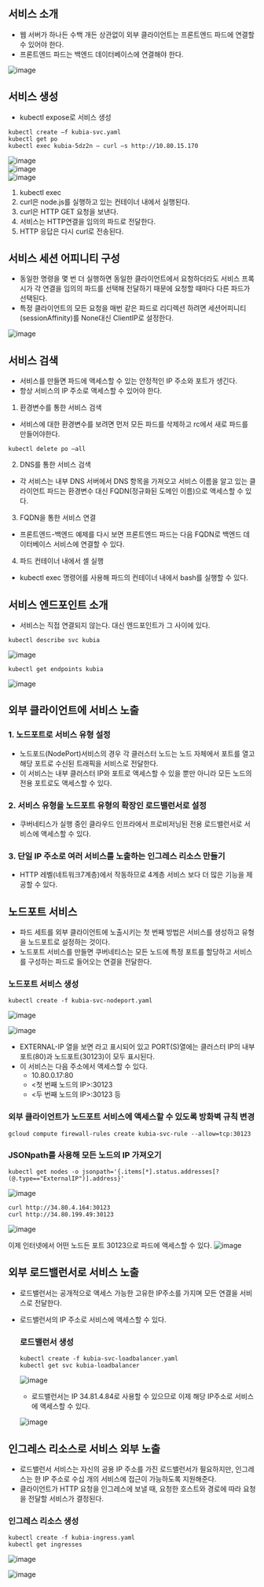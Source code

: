 ## 서비스 소개
- 웹 서버가 하나든 수백 개든 상관없이 외부 클라이언트는 프론트엔드 파드에 연결할 수 있어야 한다.
- 프론트엔드 파드는 백엔드 데이터베이스에 연결해야 한다.

![image](https://user-images.githubusercontent.com/81672260/161502503-ec70777f-d86a-4583-ac8a-09e79b4ecd2d.png)

## 서비스 생성

- kubectl expose로 서비스 생성

```
kubectl create –f kubia-svc.yaml
kubectl get po
kubectl exec kubia-5dz2n – curl –s http://10.80.15.170
```

![image](https://user-images.githubusercontent.com/81672260/161507928-abafd268-d53b-4a0f-b36c-715a0a82a668.png)  
![image](https://user-images.githubusercontent.com/81672260/161507942-4b2dbe40-89a7-4ff9-9106-fca0ef8b01e1.png)  
![image](https://user-images.githubusercontent.com/81672260/161507960-a2e1f837-8fd5-49b9-92d9-759f548d1369.png)  

1. kubectl exec
2. curl은 node.js를 실행하고 있는 컨테이너 내에서 실행된다.
3. curl은 HTTP GET 요청을 보낸다.
4. 서비스는 HTTP연결을 임의의 파드로 전달한다.
5. HTTP 응답은 다시 curl로 전송된다.

## 서비스 세션 어피니티 구성
- 동일한 명령을 몇 번 더 실행하면 동일한 클라이언트에서 요청하더라도 서비스 프록시가 각 연결을 임의의 파드를 선택해 전달하기 때문에 요청할 때마다 다른 파드가 선택된다.
- 특정 클라이언트의 모든 요청을 매번 같은 파드로 리디렉션 하려면 세션어피니티(sessionAffinity)를 None대신 ClientIP로 설정한다.

![image](https://user-images.githubusercontent.com/81672260/161509411-a52f44cb-5c5e-4061-9d39-f1344efe4735.png)


## 서비스 검색
- 서비스를 만들면 파드에 액세스할 수 있는 안정적인 IP 주소와 포트가 생긴다.
- 항상 서비스의 IP 주소로 액세스할 수 있어야 한다.

1. 환경변수를 통한 서비스 검색
- 서비스에 대한 환경변수를 보려면 먼저 모든 파드를 삭제하고 rc에서 새로 파드를 만들어야한다.
```
kubectl delete po –all
```
2. DNS를 통한 서비스 검색
- 각 서비스는 내부 DNS 서버에서 DNS 항목을 가져오고 서비스 이름을 알고 있는 클라이언트 파드는 환경변수 대신 FQDN(정규화된 도메인 이름)으로 액세스할 수 있다.

3. FQDN을 통한 서비스 연결
- 프론트엔드-백엔드 예제를 다시 보면 프론트엔드 파드는 다음 FQDN로 백엔드 데이터베이스 서비스에 연결할 수 있다.

4. 파드 컨테이너 내에서 셸 실행
- kubectl exec 명령어를 사용해 파드의 컨테이너 내에서 bash를 실행할 수 있다.

## 서비스 엔드포인트 소개
- 서비스는 직접 연결되지 않는다. 대신 엔드포인트가 그 사이에 있다.

```
kubectl describe svc kubia
```
![image](https://user-images.githubusercontent.com/81672260/162102588-e0283207-49ed-47e9-842c-538b2187a34d.png)

```
kubectl get endpoints kubia
```
![image](https://user-images.githubusercontent.com/81672260/162102644-d20634c8-9033-4ec5-a767-d08c48a305ff.png)

## 외부 클라이언트에 서비스 노출  

### 1. 노드포트로 서비스 유형 설정 
- 노드포드(NodePort)서비스의 경우 각 클러스터 노드는 노드 자체에서 포트를 열고 해당 포트로 수신된 트래픽을 서비스로 전달한다.
- 이 서비스는 내부 클러스터 IP와 포트로 액세스할 수 있을 뿐만 아니라 모든 노드의 전용 포트로도 액세스할 수 있다.

### 2. 서비스 유형을 노드포트 유형의 확장인 로드밸런서로 설정
- 쿠버네티스가 실행 중인 클라우드 인프라에서 프로비저닝된 전용 로드밸런서로 서비스에 액세스할 수 있다.

### 3. 단일 IP 주소로 여러 서비스를 노출하는 인그레스 리소스 만들기
- HTTP 레벨(네트워크7계층)에서 작동하므로 4계층 서비스 보다 더 많은 기능을 제공할 수 있다.


## 노드포트 서비스

- 파드 세트를 외부 클라이언트에 노출시키는 첫 번째 방법은 서비스를 생성하고 유형을 노드포트로 설정하는 것이다.
- 노드포트 서비스를 만들면 쿠버네티스는 모든 노드에 특정 포트를 할당하고 서비스를 구성하는 파드로 들어오는 연결을 전달한다.  

### 노드포트 서비스 생성

```
kubectl create -f kubia-svc-nodeport.yaml
```
![image](https://user-images.githubusercontent.com/81672260/162120219-87ec6057-2bbe-4b9a-bac7-3dd8f3b0bf98.png)

![image](https://user-images.githubusercontent.com/81672260/162119241-b9e0b1ec-9cd8-4e36-bdee-d7f8422869f5.png)

- EXTERNAL-IP 열을 보면 <none> 라고 표시되어 있고 PORT(S)열에는 클러스터 IP의 내부 포트(80)과 노드포트(30123)이 모두 표시된다.
- 이 서비스는 다음 주소에서 액세스할 수 있다.
  - 10.80.0.17:80
  - <첫 번째 노드의 IP>:30123
  - <두 번째 노드의 IP>:30123 등
  
### 외부 클라이언트가 노드포트 서비스에 액세스할 수 있도록 방화벽 규칙 변경
  
```
gcloud compute firewall-rules create kubia-svc-rule --allow=tcp:30123
```
### JSONpath를 사용해 모든 노드의 IP 가져오기
  
```
kubectl get nodes -o jsonpath='{.items[*].status.addresses[?(@.type=="ExternalIP")].address}'
```
![image](https://user-images.githubusercontent.com/81672260/162121603-f30fed53-c33f-44a0-8424-d59442427f61.png)

```
curl http://34.80.4.164:30123
curl http://34.80.199.49:30123
```
   
![image](https://user-images.githubusercontent.com/81672260/162121771-b34619cf-a7e3-4039-8861-5f758a5a0ab2.png)

이제 인터넷에서 어떤 노드든 포트 30123으로 파드에 액세스할 수 있다.
  ![image](https://user-images.githubusercontent.com/81672260/162121960-b43f4570-f3a9-4d26-8aeb-d0f3fbd94092.png)
  
## 외부 로드밸런서로 서비스 노출
- 로드밸런서는 공개적으로 액세스 가능한 고유한 IP주소를 가지며 모든 연결을 서비스로 전달한다.
- 로드밸런서의 IP 주소로 서비스에 액세스할 수 있다.

  
  ### 로드밸런서 생성
  
  ```
  kubectl create -f kubia-svc-loadbalancer.yaml
  kubectl get svc kubia-loadbalancer
  ```
  
 
  ![image](https://user-images.githubusercontent.com/81672260/162122987-d2ab0fb6-1893-4cc0-8332-9adbd59e8f91.png)
  - 로드밸런서는 IP 34.81.4.84로 사용할 수 있으므로 이제 해당 IP주소로 서비스에 액세스할 수 있다.

  ![image](https://user-images.githubusercontent.com/81672260/162123216-07ff7d4e-8a50-4118-bea3-c791d873cb5e.png)

 
## 인그레스 리소스로 서비스 외부 노출
- 로드밸런서 서비스는 자신의 공용 IP 주소를 가진 로드밸런서가 필요하지만, 인그레스는 한 IP 주소로 수십 개의 서비스에 접근이 가능하도록 지원해준다.
- 클라이언트가 HTTP 요청을 인그레스에 보낼 때, 요청한 호스트와 경로에 따라 요청을 전달할 서비스가 결정된다.
  
### 인그레스 리소스 생성

  ```
  kubectl create -f kubia-ingress.yaml
  kubectl get ingresses
  ```
  ![image](https://user-images.githubusercontent.com/81672260/162127413-f3051a2c-1263-4b51-a719-d804da2c0cb5.png)
  
  
  ![image](https://user-images.githubusercontent.com/81672260/162128193-10e12680-803c-4510-9fb4-cd24a71fe5fb.png)


  
